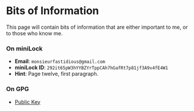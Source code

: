 Bits of Information
=======

This page will contain bits of information that are either important to me, or to those who know me.

### On miniLock
* **Email**: `monsieurfastidious@gmail.com`
* **miniLock ID**: `292it65pW3hYYBZYrTppCAh7hGafRt7p81jf3A9v4fE4W1`
* **Hint**: Page twelve, first paragraph.

### On GPG
* [Public Key](gpg/FDD2BEB8.asc)